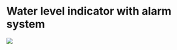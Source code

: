 # Water level indicator with alarm system

![](https://www.electronicshub.org/wp-content/uploads/2013/05/Water-Level-Indicator-Block-Diagram.jpg)
